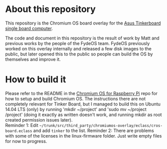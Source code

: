 # About this repository

This repository is the Chromium OS board overlay for the [Asus Tinkerboard single board computer](https://www.asus.com/us/Single-Board-Computer/Tinker-Board/).

The code and document in this repository is the result of work by Matt and previous works by the people of the FydeOS team. FydeOS previously worked on this overlay internally and released a few disk images to the public, but later opened this to the public so people can build the OS by themselves and improve it.


# How to build it

Please refer to the README in the [Chromium OS for Raspberry Pi](https://github.com/FydeOS/chromium_os_for_raspberry_pi) repo for how to setup and build Chromium OS. The instructions there are not completely relevant for Tinker Board, but I managed to build this on Ubuntu 14.04 LTS (only) by running 'mkdir ~/project' and 'sudo mv ~/project /project' (doing it exactly as written doesn't work, and running mkdir as root created permission issues later).  
Reminder 1: Edit `~/trunk/src/third_party/chromiumos-overlay/eclass/cros-board.eclass` and add `tinker` to the list.
Reminder 2: There are problems with some of the licenses in the linux-firmware folder. Just write empty files for now to progress.
